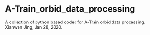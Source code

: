 # A-Train_orbid_data_processing

A collection of python based codes for A-Train orbid data processing. Xianwen Jing, Jan 28, 2020. 
